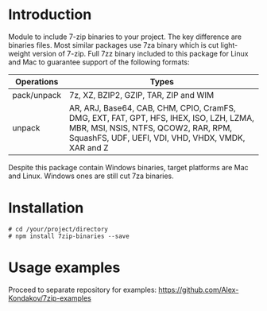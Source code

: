 # Introduction

Module to include 7-zip binaries to your project. The key difference are binaries files. Most similar packages use 7za binary which is cut light-weight version of 7-zip. Full 7zz binary included to this package for Linux and Mac to guarantee support of the following formats:


|   Operations  |       Types        
|---------------|--------------------
|  pack/unpack  | 7z, XZ, BZIP2, GZIP, TAR, ZIP and WIM           
|    unpack     | AR, ARJ, Base64, CAB, CHM, CPIO, CramFS, DMG, EXT, FAT, GPT, HFS, IHEX, ISO, LZH, LZMA, MBR, MSI, NSIS, NTFS, QCOW2, RAR, RPM, SquashFS, UDF, UEFI, VDI, VHD, VHDX, VMDK, XAR and Z 


Despite this package contain Windows binaries, target platforms are Mac and Linux. Windows ones are still cut 7za binaries.


# Installation

```shell
# cd /your/project/directory
# npm install 7zip-binaries --save
```

# Usage examples

Proceed to separate repository for examples: https://github.com/Alex-Kondakov/7zip-examples